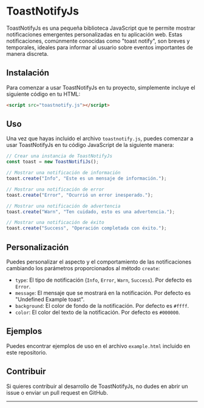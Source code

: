 # ToastNotifyJs

ToastNotifyJs es una pequeña biblioteca JavaScript que te permite mostrar notificaciones emergentes personalizadas en tu aplicación web. Estas notificaciones, comúnmente conocidas como "toast notify", son breves y temporales, ideales para informar al usuario sobre eventos importantes de manera discreta.

## Instalación

Para comenzar a usar ToastNotifyJs en tu proyecto, simplemente incluye el siguiente código en tu HTML:

```html
<script src="toastnotify.js"></script>
```

## Uso

Una vez que hayas incluido el archivo `toastnotify.js`, puedes comenzar a usar ToastNotifyJs en tu código JavaScript de la siguiente manera:

```javascript
// Crear una instancia de ToastNotifyJs
const toast = new ToastNotifiJs();

// Mostrar una notificación de información
toast.create("Info", "Este es un mensaje de información.");

// Mostrar una notificación de error
toast.create("Error", "Ocurrió un error inesperado.");

// Mostrar una notificación de advertencia
toast.create("Warn", "Ten cuidado, esto es una advertencia.");

// Mostrar una notificación de éxito
toast.create("Success", "Operación completada con éxito.");
```

## Personalización

Puedes personalizar el aspecto y el comportamiento de las notificaciones cambiando los parámetros proporcionados al método `create`:

- `type`: El tipo de notificación (`Info`, `Error`, `Warn`, `Success`). Por defecto es `Error`.
- `message`: El mensaje que se mostrará en la notificación. Por defecto es "Undefined Example toast".
- `background`: El color de fondo de la notificación. Por defecto es `#ffff`.
- `color`: El color del texto de la notificación. Por defecto es `#000000`.

## Ejemplos

Puedes encontrar ejemplos de uso en el archivo `example.html` incluido en este repositorio.

## Contribuir

Si quieres contribuir al desarrollo de ToastNotifyJs, no dudes en abrir un issue o enviar un pull request en GitHub.

---
